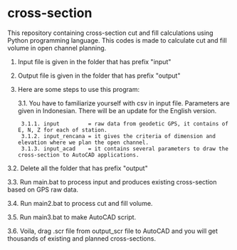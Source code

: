 # cross-section
This repository containing cross-section cut and fill calculations using Python programming language. This codes is made to calculate cut and fill volume in open channel planning.

1. Input file is given in the folder that has prefix "input"
  
2. Output file is given in the folder that has prefix "output"
  
3. Here are some steps to use this program:  

	3.1. You have to familiarize yourself with csv in input file. Parameters are given in Indonesian. There will be an update for the English version.  
  
		3.1.1. input         = raw data from geodetic GPS, it contains of E, N, Z for each of station.  
		3.1.2. input_rencana = it gives the criteria of dimension and elevation where we plan the open channel.  
  		3.1.3. input_acad    = it contains several parameters to draw the cross-section to AutoCAD applications.  
  
3.2.  Delete all the folder that has prefix "output"   
  
3.3.  Run main.bat to process input and produces existing cross-section based on GPS raw data.  
  
3.4.  Run main2.bat to process cut and fill volume.  
  
3.5.  Run main3.bat to make AutoCAD script.  
  
3.6.  Voila, drag .scr file from output_scr file to AutoCAD and you will get thousands of existing and planned cross-sections.  
       

